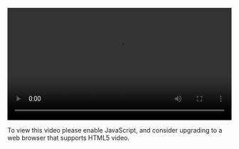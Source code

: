 <video controls="" style="width: 100%; display: block;"><source src="http://o86bpj665.bkt.clouddn.com/meteor-react-bird/14-media-queries.mp4" type="video/mp4"><p>To view this video please enable JavaScript, and consider upgrading to a web browser that supports HTML5 video.</p></video>
